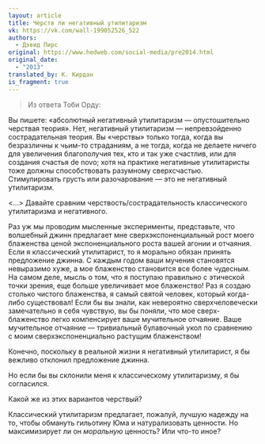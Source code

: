 ```yaml
---
layout: article
title: Черств ли негативный утилитаризм
vk: https://vk.com/wall-199052526_522
authors:
  - Дэвид Пирс
original: https://www.hedweb.com/social-media/pre2014.html
original_date:
  - "2013"
translated_by: К. Кирдан
is_fragment: true
---
```

>Из ответа Тоби Орду:

Вы пишете: «абсолютный негативный утилитаризм — опустошительно черствая теория». Нет, негативный утилитаризм — непревзойденно сострадательная теория. Вы «черствы» только тогда, когда вы безразличны к чьим-то страданиям, а не тогда, когда не делаете ничего для увеличения благополучия тех, кто и так уже счастлив, или для создания счастья de novo; хотя на практике негативные утилитаристы тоже должны способствовать разумному сверхсчастью. Стимулировать грусть или разочарование — это не негативный утилитаризм.

<...> Давайте сравним черствость/сострадательность классического утилитаризма и негативного.

Раз уж мы проводим мысленные эксперименты, представьте, что волшебный джинн предлагает мне сверхэкспоненциальный рост моего блаженства ценой экспоненциального роста вашей агонии и отчаяния. Если я классический утилитарист, то я морально обязан принять предложение джинна. С каждым годом ваши мучения становятся невыразимо хуже, а мое блаженство становится все более чудесным. На самом деле, мысль о том, что я поступаю правильно с этической точки зрения, еще больше увеличивает мое блаженство! Раз я создаю столько чистого блаженства, я самый святой человек, который когда-либо существовал! Если бы вы знали, как невероятно сверхчеловечески замечательно я себя чувствую, вы бы поняли, что мое сверх-блаженство легко компенсирует ваше мучительное отчаяние. Ваше мучительное отчаяние — тривиальный булавочный укол по сравнению с моим сверхэкспоненциально растущим блаженством!

Конечно, поскольку в реальной жизни я негативный утилитарист, я бы вежливо отклонил предложение джинна.

Но если бы вы склонили меня к классическому утилитаризму, я бы согласился.

Какой же из этих вариантов черствый?

Классический утилитаризм предлагает, пожалуй, лучшую надежду на то, чтобы обмануть гильотину Юма и натурализовать ценности. Но максимизирует ли он _моральную_ ценность? Или что-то иное?